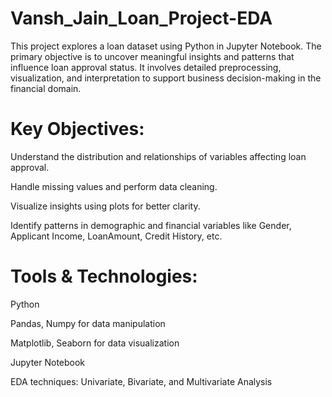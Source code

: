 # Vansh_Jain_Loan_Project-EDA
This project explores a loan dataset using Python in Jupyter Notebook. The primary objective is to uncover meaningful insights and patterns that influence loan approval status. It involves detailed preprocessing, visualization, and interpretation to support business decision-making in the financial domain.

# Key Objectives:
Understand the distribution and relationships of variables affecting loan approval.

Handle missing values and perform data cleaning.

Visualize insights using plots for better clarity.

Identify patterns in demographic and financial variables like Gender, Applicant Income, LoanAmount, Credit History, etc.

# Tools & Technologies:
Python

Pandas, Numpy for data manipulation

Matplotlib, Seaborn for data visualization

Jupyter Notebook

EDA techniques: Univariate, Bivariate, and Multivariate Analysis

